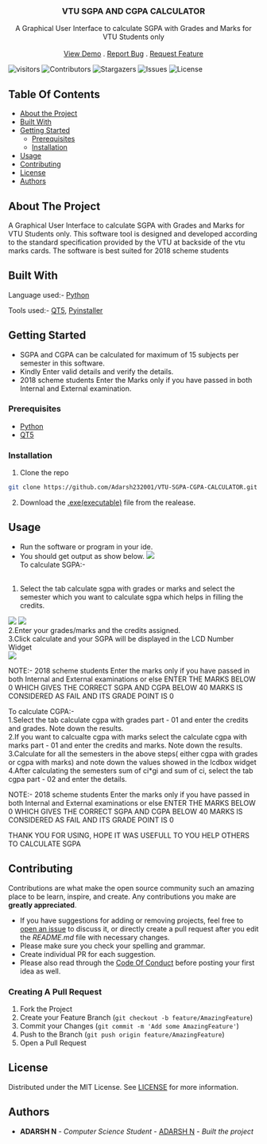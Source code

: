<p align="center">
  <a href="https://github.com/Adarsh232001/VTU-SGPA-CGPA-CALCULATOR">
    
  </a>

  <h3 align="center">VTU SGPA AND CGPA CALCULATOR</h3>

  <p align="center">
    A Graphical User Interface to calculate SGPA with Grades and Marks for VTU Students only
    <br/>
    <br/>
    <a href="https://github.com/Adarsh232001/VTU-SGPA-CGPA-CALCULATOR">View Demo</a>
    .
    <a href="https://github.com/Adarsh232001/VTU-SGPA-CGPA-CALCULATOR/issues">Report Bug</a>
    .
    <a href="https://github.com/Adarsh232001/VTU-SGPA-CGPA-CALCULATOR/issues">Request Feature</a>
  </p>
</p>

![visitors](https://visitor-badge.glitch.me/badge?page_id=Adarsh232001/VTU-SGPA-CGPA-CALCULATOR) ![Contributors](https://img.shields.io/github/contributors/Adarsh232001/VTU-SGPA-CGPA-CALCULATOR?color=dark-green) ![Stargazers](https://img.shields.io/github/stars/Adarsh232001/VTU-SGPA-CGPA-CALCULATOR?style=social) ![Issues](https://img.shields.io/github/issues/Adarsh232001/VTU-SGPA-CGPA-CALCULATOR) ![License](https://img.shields.io/github/license/Adarsh232001/VTU-SGPA-CGPA-CALCULATOR) 

## Table Of Contents

* [About the Project](#about-the-project)
* [Built With](#built-with)
* [Getting Started](#getting-started)
  * [Prerequisites](#prerequisites)
  * [Installation](#installation)
* [Usage](#usage)
* [Contributing](#contributing)
* [License](#license)
* [Authors](#authors)


## About The Project

A Graphical User Interface to calculate SGPA with Grades and Marks for VTU Students only. This software tool is designed and developed according to the standard specification provided by the VTU at backside of the vtu marks cards. The software is best suited for 2018 scheme students

## Built With

Language used:- [Python](https://www.python.org/downloads/)

Tools used:- [QT5](https://doc.qt.io/qt-5/), [Pyinstaller](https://www.pyinstaller.org/)

## Getting Started

* SGPA and CGPA can be calculated for maximum of 15 subjects per semester in this software.
* Kindly Enter valid details and verify the details.
* 2018 scheme students Enter the Marks only if you have passed in both Internal and External examination.

### Prerequisites

* [Python](https://www.python.org/downloads/)
* [QT5](https://doc.qt.io/qt-5/)

### Installation

1. Clone the repo

```sh
git clone https://github.com/Adarsh232001/VTU-SGPA-CGPA-CALCULATOR.git
```
2. Download the [.exe(executable)](https://github.com/Adarsh232001/VTU-SGPA-CGPA-CALCULATOR/releases/tag/v1.0) file from the realease.

## Usage

* Run the software or program in your ide.
* You should get output as show below.
<img src='https://github.com/Adarsh232001/VTU-SGPA-CGPA-CALCULATOR/blob/main/screenshots/Screenshot%20(79).png'><br/>
To calculate SGPA:- <br/><br/>
1. Select the tab calculate sgpa with grades or marks and select the semester which you want to calculate sgpa which helps in filling the credits.<br/>
<img src='https://github.com/Adarsh232001/VTU-SGPA-CGPA-CALCULATOR/blob/main/screenshots/Screenshot%20(80).png'>
<img src='https://github.com/Adarsh232001/VTU-SGPA-CGPA-CALCULATOR/blob/main/screenshots/Screenshot%20(81).png'><br/> 
2.Enter your grades/marks and the credits assigned.<br/>
3.Click calculate and your SGPA will be displayed in the LCD Number Widget<br/>
<img src='https://github.com/Adarsh232001/VTU-SGPA-CGPA-CALCULATOR/blob/main/screenshots/Screenshot%20(80).png'> <br/>


NOTE:- 2018 scheme students Enter the marks only if you have passed in both Internal and External examinations or else ENTER THE MARKS BELOW 0 WHICH GIVES THE CORRECT SGPA AND CGPA BELOW 40 MARKS IS CONSIDERED AS FAIL AND ITS GRADE POINT IS 0 


To calculate CGPA:- <br/>
1.Select the tab calculate cgpa with grades part - 01 and enter the credits and grades. Note down the results.<br/>
2.If you want to calcualte cgpa with marks select the calculate cgpa with marks part - 01 and enter the credits and marks. Note down the results.<br/>
3.Calculate for all the semesters in the above steps( either cgpa with grades or cgpa with marks) and note down the values showed in the lcdbox widget<br/>
4.After calculating the semesters sum of ci*gi and sum of ci, select the tab cgpa part - 02 and enter the details.<br/>

NOTE:- 2018 scheme students Enter the marks only if you have passed in both Internal and External examinations or else ENTER THE MARKS BELOW 0 WHICH GIVES THE CORRECT SGPA  AND CGPA BELOW 40 MARKS IS CONSIDERED AS FAIL AND ITS GRADE POINT IS 0


THANK YOU FOR USING, HOPE IT WAS USEFULL TO YOU
HELP OTHERS TO CALCULATE SGPA

## Contributing

Contributions are what make the open source community such an amazing place to be learn, inspire, and create. Any contributions you make are **greatly appreciated**.
* If you have suggestions for adding or removing projects, feel free to [open an issue](https://github.com/Adarsh232001/VTU-SGPA-CGPA-CALCULATOR/issues/new) to discuss it, or directly create a pull request after you edit the *README.md* file with necessary changes.
* Please make sure you check your spelling and grammar.
* Create individual PR for each suggestion.
* Please also read through the [Code Of Conduct](https://github.com/Adarsh232001/VTU-SGPA-CGPA-CALCULATOR/blob/main/CODE_OF_CONDUCT.md) before posting your first idea as well.

### Creating A Pull Request

1. Fork the Project
2. Create your Feature Branch (`git checkout -b feature/AmazingFeature`)
3. Commit your Changes (`git commit -m 'Add some AmazingFeature'`)
4. Push to the Branch (`git push origin feature/AmazingFeature`)
5. Open a Pull Request

## License

Distributed under the MIT License. See [LICENSE](https://github.com/Adarsh232001/VTU-SGPA-CGPA-CALCULATOR/blob/main/LICENSE.md) for more information.

## Authors

* **ADARSH N** - *Computer Science Student* - [ADARSH N](https://github.com/Adarsh232001) - *Built the project*


